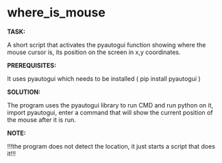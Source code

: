# where_is_mouse

**TASK:**

A short script that activates the pyautogui function showing where the mouse cursor is, its position on the screen in x,y coordinates.

**PREREQUISITES:**

It uses pyautogui which needs to be installed ( pip install pyautogui )

**SOLUTION:**

The program uses the pyautogui library to run CMD and run python on it, import pyautogui, enter a command that will show the current position of the mouse after it is run.

**NOTE:**

!!!the program does not detect the location, it just starts a script that does it!!!
